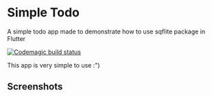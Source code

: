 # Simple Todo
 A simple todo app made to demonstrate how to use sqflite package in Flutter

 [![Codemagic build status](https://api.codemagic.io/apps/5e977d287af7f31cd1531848/5e977d287af7f31cd1531847/status_badge.svg)](https://codemagic.io/apps/5e977d287af7f31cd1531848/5e977d287af7f31cd1531847/latest_build)
 
 This app is very simple to use :")

 ## Screenshots
